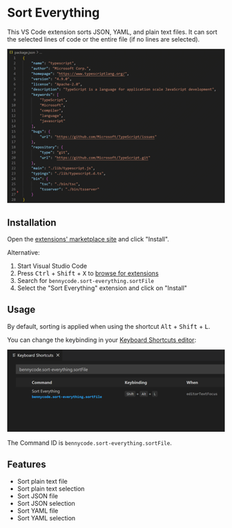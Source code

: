 # Sort Everything

This VS Code extension sorts JSON, YAML, and plain text files. It can sort the selected lines of code or the entire file (if no lines are selected).

![Show sorting](./assets/sort-everything.gif)

## Installation

Open the [extensions' marketplace site][1] and click "Install".

Alternative:

1. Start Visual Studio Code
2. Press <kbd>Ctrl</kbd> + <kbd>Shift</kbd> + <kbd>X</kbd> to [browse for extensions](https://code.visualstudio.com/docs/editor/extension-marketplace#_browse-for-extensions)
3. Search for `bennycode.sort-everything.sortFile`
4. Select the "Sort Everything" extension and click on "Install"

## Usage

By default, sorting is applied when using the shortcut <kbd>Alt</kbd> + <kbd>Shift</kbd> + <kbd>L</kbd>. 

You can change the keybinding in your [Keyboard Shortcuts editor](https://code.visualstudio.com/docs/getstarted/keybindings#_keyboard-shortcuts-editor):

![Keyboard Shortcuts](./assets/keyboard-shortcuts.png)

The Command ID is `bennycode.sort-everything.sortFile`.

## Features

- Sort plain text file
- Sort plain text selection
- Sort JSON file
- Sort JSON selection
- Sort YAML file
- Sort YAML selection

[1]: https://marketplace.visualstudio.com/items?itemName=bennycode.sort-everything
